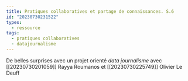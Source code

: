```yaml
---
title: Pratiques collaboratives et partage de connaissances. S.6
id: "20230730231522"
types:
  - ressource
tags:
  - pratiques collaboratives
  - datajournalisme
---
```


De belles surprises avec un projet orienté *data journalisme* avec [[20230730201059]] Rayya Roumanos et [[20230730225749]] Olivier Le Deuff